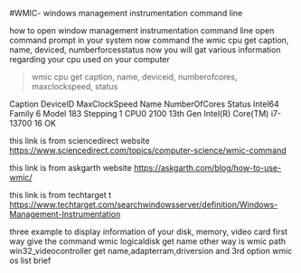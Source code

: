 #WMIC- windows management instrumentation command line




how to open window management instrumentation command line
open command prompt in your system
now command the wmic cpu get caption, name, deviced, numberforcesstatus
now you will gat various information regarding your cpu used on your computer
>wmic cpu get caption, name, deviceid, numberofcores, maxclockspeed, status


Caption                                DeviceID  MaxClockSpeed  Name                                 NumberOfCores  Status
Intel64 Family 6 Model 183 Stepping 1  CPU0      2100           13th Gen Intel(R) Core(TM) i7-13700  16             OK  

this link is from sciencedirect website 
https://www.sciencedirect.com/topics/computer-science/wmic-command


this link is from askgarth website 
https://askgarth.com/blog/how-to-use-wmic/


this link is from techtarget t
https://www.techtarget.com/searchwindowsserver/definition/Windows-Management-Instrumentation




three example to display information of your disk, memory, video card 
 first way give the command wmic logicaldisk get name
other way is wmic path win32_videocontroller get name,adapterram,driversion
and 3rd option wmic os list brief
